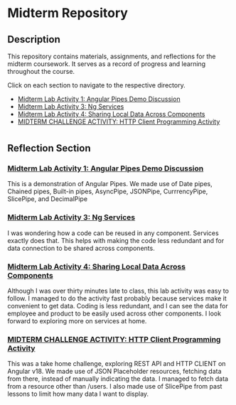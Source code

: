 # Midterm Repository

## Description
This repository contains materials, assignments, and reflections for the midterm coursework. It serves as a record of progress and learning throughout the course.

Click on each section to navigate to the respective directory.
- [Midterm Lab Activity 1: Angular Pipes Demo Discussion](ngpipes-demo/src)
- [Midterm Lab Activity 3: Ng Services](ng-pipes-app(services)/src)
- [Midterm Lab Activity 4: Sharing Local Data Across Components](services-lab-act4/src)
- [MIDTERM CHALLENGE ACTIVITY: HTTP Client Programming Activity](http-client-prg)
#
## Reflection Section

### [Midterm Lab Activity 1: Angular Pipes Demo Discussion](ngpipes-demo/src)
This is a demonstration of Angular Pipes. We made use of Date pipes, Chained pipes, Built-in pipes, AsyncPipe, JSONPipe, CurrrencyPipe, SlicePipe, and DecimalPipe

### [Midterm Lab Activity 3: Ng Services](ng-pipes-app(services)/src)
I was wondering how a code can be reused in any component. Services exactly does that. This helps with making the code less redundant and for data connection to be shared across components.

### [Midterm Lab Activity 4: Sharing Local Data Across Components](services-lab-act4/src)
Although I was over thirty minutes late to class, this lab activity was easy to follow. I managed to do the activity fast probably because services make it convenient to get data. Coding is less redundant, and I can see the data for employee and product to be easily used across other components. I look forward to exploring more on services at home.

### [MIDTERM CHALLENGE ACTIVITY: HTTP Client Programming Activity](http-client-prg)
This was a take home challenge, exploring REST API and HTTP CLIENT on Angular v18. We made use of JSON Placeholder resources, fetching data from there, instead of manually indicating the data. I managed to fetch data from a resource other than /users. I also made use of SlicePipe from past lessons to limit how many data I want to display.
